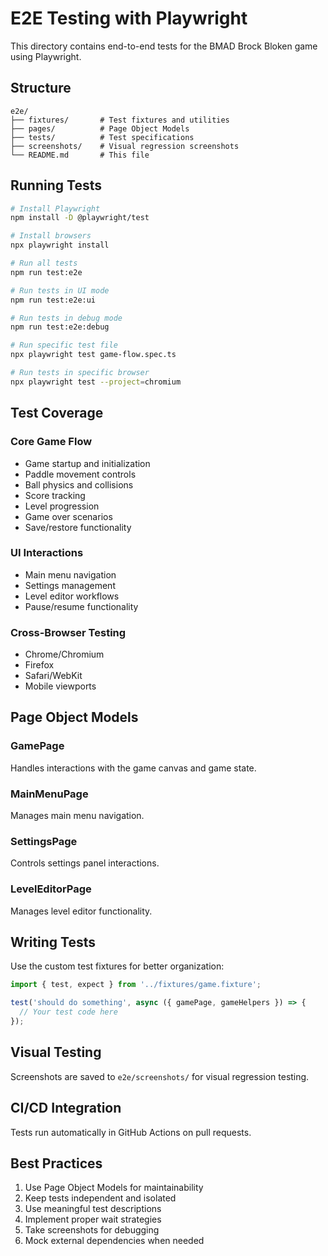 # E2E Testing with Playwright

This directory contains end-to-end tests for the BMAD Brock Bloken game using Playwright.

## Structure

```
e2e/
├── fixtures/       # Test fixtures and utilities
├── pages/          # Page Object Models
├── tests/          # Test specifications
├── screenshots/    # Visual regression screenshots
└── README.md       # This file
```

## Running Tests

```bash
# Install Playwright
npm install -D @playwright/test

# Install browsers
npx playwright install

# Run all tests
npm run test:e2e

# Run tests in UI mode
npm run test:e2e:ui

# Run tests in debug mode
npm run test:e2e:debug

# Run specific test file
npx playwright test game-flow.spec.ts

# Run tests in specific browser
npx playwright test --project=chromium
```

## Test Coverage

### Core Game Flow
- Game startup and initialization
- Paddle movement controls
- Ball physics and collisions
- Score tracking
- Level progression
- Game over scenarios
- Save/restore functionality

### UI Interactions
- Main menu navigation
- Settings management
- Level editor workflows
- Pause/resume functionality

### Cross-Browser Testing
- Chrome/Chromium
- Firefox
- Safari/WebKit
- Mobile viewports

## Page Object Models

### GamePage
Handles interactions with the game canvas and game state.

### MainMenuPage
Manages main menu navigation.

### SettingsPage
Controls settings panel interactions.

### LevelEditorPage
Manages level editor functionality.

## Writing Tests

Use the custom test fixtures for better organization:

```typescript
import { test, expect } from '../fixtures/game.fixture';

test('should do something', async ({ gamePage, gameHelpers }) => {
  // Your test code here
});
```

## Visual Testing

Screenshots are saved to `e2e/screenshots/` for visual regression testing.

## CI/CD Integration

Tests run automatically in GitHub Actions on pull requests.

## Best Practices

1. Use Page Object Models for maintainability
2. Keep tests independent and isolated
3. Use meaningful test descriptions
4. Implement proper wait strategies
5. Take screenshots for debugging
6. Mock external dependencies when needed